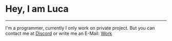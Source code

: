 # Hey, I am Luca
---
I'm a programmer, currently I only work on private project.
But you can contact me at [Discord](https://discord.com/users/homie.sh#3913) or write me an E-Mail: [Work](mailto:work@lucaz.xyz?subject=[GitHub])
